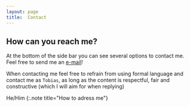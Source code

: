 ```yaml
---
layout: page
title:  Contact
---
```


## How can you reach me?

At the bottom of the side bar you can see several options to contact me. Feel free to send me an [e-mail](tobias.c.haase@gmail.com)! 

When contacting me feel free to refrain from using formal language and contact me as `Tobias`, as long as the content is respectful, fair and constructive (which I will aim for when replying)

He/Him 
{:.note title="How to adress me"}